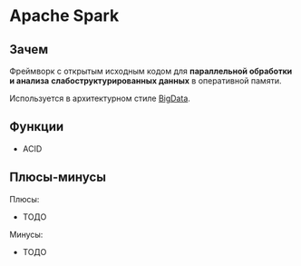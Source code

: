 # Apache Spark

## Зачем

Фреймворк с открытым исходным кодом для __параллельной обработки и анализа__ __слабоструктурированных данных__ в оперативной памяти.

Используется в архитектурном стиле [BigData](../../arch/style/bigdata.md).

## Функции

- ACID

## Плюсы-минусы

Плюсы:

- ТОДО

Минусы:

- ТОДО
